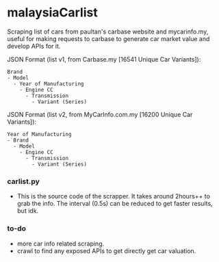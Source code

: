 # malaysiaCarlist
Scraping list of cars from paultan's carbase website and mycarinfo.my, useful for making requests to carbase to generate car market value and develop APIs for it.

JSON Format (list v1, from Carbase.my [16541 Unique Car Variants]):
```
Brand
- Model
  - Year of Manufacturing
    - Engine CC
      - Transmission
        - Variant (Series)
 ```

JSON Format (list v2, from MyCarInfo.com.my [16200 Unique Car Variants]):
```
Year of Manufacturing
- Brand
  - Model
    - Engine CC
      - Transmission
        - Variant (Series)
 ```

### carlist.py
- This is the source code of the scrapper. It takes around 2hours++ to grab the info. The interval (0.5s) can be reduced to get faster results, but idk.

### to-do
- more car info related scraping.
- crawl to find any exposed APIs to get directly get car valuation.
